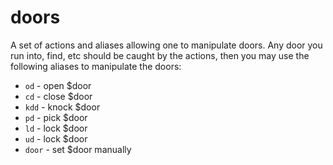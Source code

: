 doors
=====

A set of actions and aliases allowing one to manipulate doors. Any door you run into, 
find, etc should be caught by the actions, then you may use the following aliases to
manipulate the doors:

* `od` - open $door
* `cd` - close $door
* `kdd` - knock $door
* `pd` - pick $door
* `ld` - lock $door
* `ud` - lock $door
* `door` - set $door manually

